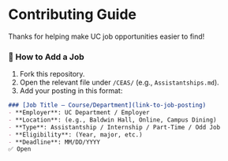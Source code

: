# Contributing Guide

Thanks for helping make UC job opportunities easier to find!  

### 📌 How to Add a Job
1. Fork this repository.  
2. Open the relevant file under `/CEAS/` (e.g., `Assistantships.md`).  
3. Add your posting in this format:

```markdown
### [Job Title – Course/Department](link-to-job-posting)
- **Employer**: UC Department / Employer
- **Location**: (e.g., Baldwin Hall, Online, Campus Dining)
- **Type**: Assistantship / Internship / Part-Time / Odd Job
- **Eligibility**: (Year, major, etc.)
- **Deadline**: MM/DD/YYYY
✅ Open
